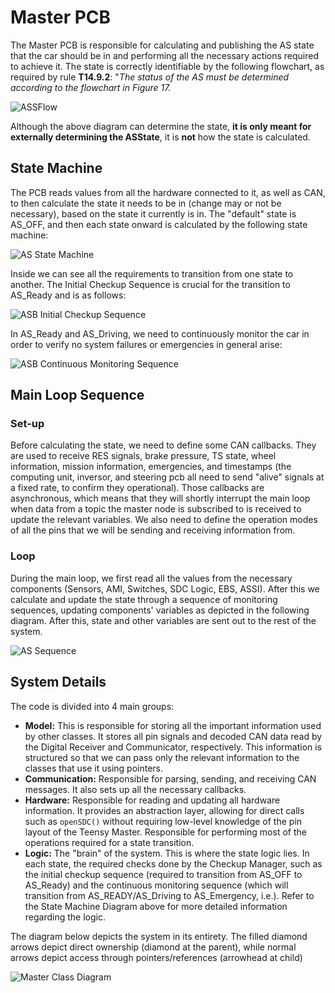 # Master PCB

The Master PCB is responsible for calculating and publishing the AS state that the car should be in and performing all the necessary actions required to achieve it. The state is correctly identifiable by the following flowchart, as required by rule **T14.9.2**: "*The status of the AS must be determined according to the flowchart in Figure 17.*

![ASSFlow](./assets/master-overview/ASS-flow.png)

Although the above diagram can determine the state, **it is only meant for externally determining the ASState**, it is **not** how the state is calculated.

## State Machine
The PCB reads values from all the hardware connected to it, as well as CAN, to then calculate the state it needs to be in (change may or not be necessary), based on the state it currently is in. The "default" state is AS_OFF, and then each state onward is calculated by the following state machine:

![AS State Machine](./assets/master-overview/AS-state-machine.jpg)

Inside we can see all the requirements to transition from one state to another. The Initial Checkup Sequence is crucial for the transition to AS_Ready and is as follows:

![ASB Initial Checkup Sequence](./assets/master-overview/ASB%20Initial%20Checkup%20Flowchart.jpg)

In AS_Ready and AS_Driving, we need to continuously monitor the car in order to verify no system failures or emergencies in general arise:

![ASB Continuous Monitoring Sequence](./assets/master-overview/ASB%20Continuous%20Monitoring%20Flowchart.jpg)

## Main Loop Sequence
### Set-up
Before calculating the state, we need to define some CAN callbacks. They are used to receive RES signals, brake pressure, TS state, wheel information, mission information, emergencies, and timestamps (the computing unit, inversor, and steering pcb all need to send "alive" signals at a fixed rate, to confirm they operational). Those  callbacks are asynchronous, which means that they will shortly interrupt the main loop when data from a topic the master node is subscribed to is received to update the relevant variables. We also need to define the operation modes of all the pins that we will be sending and receiving information from.
### Loop
During the main loop, we first read all the values from the necessary components (Sensors, AMI, Switches, SDC Logic, EBS, ASSI). After this we calculate and update the state through a sequence of monitoring sequences, updating components' variables as depicted in the following diagram. After this, state and other variables are sent out to the rest of the system.

![AS Sequence](./assets/master-overview/Master%20Sequence.png)

## System Details
The code is divided into 4 main groups:
- **Model:** This is responsible for storing all the important information used by other classes. It stores all pin signals and decoded CAN data read by the Digital Receiver and Communicator, respectively. This information is structured so that we can pass only the relevant information to the classes that use it using pointers.
- **Communication:** Responsible for parsing, sending, and receiving CAN messages. It also sets up all the necessary callbacks.
- **Hardware:** Responsible for reading and updating all hardware information. It provides an abstraction layer, allowing for direct calls such as `openSDC()` without requiring low-level knowledge of the pin layout of the Teensy Master. Responsible for performing most of the operations required for a state transition.
- **Logic:** The "brain" of the system. This is where the state logic lies. In each state, the required checks done by the Checkup Manager, such as the initial checkup sequence (required to transition from AS_OFF to AS_Ready) and the continuous monitoring sequence (which will transition from AS_READY/AS_Driving to AS_Emergency, i.e.). Refer to the State Machine Diagram above for more detailed information regarding the logic.

The diagram below depicts the system in its entirety. The filled diamond arrows depict direct ownership (diamond at the parent), while normal arrows depict access through pointers/references (arrowhead at child)

![Master Class Diagram](./assets/master-overview/master-class-diagram.jpg)

